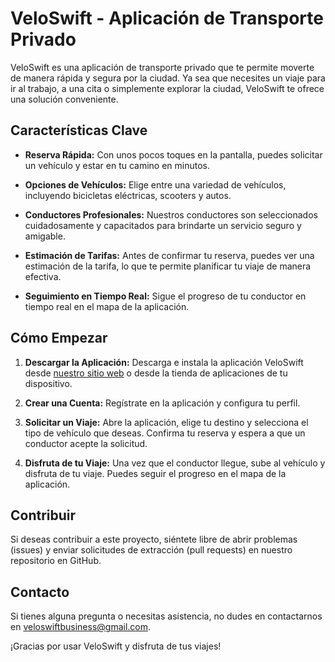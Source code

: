 # VeloSwift - Aplicación de Transporte Privado

VeloSwift es una aplicación de transporte privado que te permite moverte de manera rápida y segura por la ciudad. Ya sea que necesites un viaje para ir al trabajo, a una cita o simplemente explorar la ciudad, VeloSwift te ofrece una solución conveniente.

## Características Clave

- **Reserva Rápida:** Con unos pocos toques en la pantalla, puedes solicitar un vehículo y estar en tu camino en minutos.

- **Opciones de Vehículos:** Elige entre una variedad de vehículos, incluyendo bicicletas eléctricas, scooters y autos.

- **Conductores Profesionales:** Nuestros conductores son seleccionados cuidadosamente y capacitados para brindarte un servicio seguro y amigable.

- **Estimación de Tarifas:** Antes de confirmar tu reserva, puedes ver una estimación de la tarifa, lo que te permite planificar tu viaje de manera efectiva.

- **Seguimiento en Tiempo Real:** Sigue el progreso de tu conductor en tiempo real en el mapa de la aplicación.

## Cómo Empezar

1. **Descargar la Aplicación:** Descarga e instala la aplicación VeloSwift desde [nuestro sitio web](https://veloswift.github.io/) o desde la tienda de aplicaciones de tu dispositivo.

2. **Crear una Cuenta:** Regístrate en la aplicación y configura tu perfil.

3. **Solicitar un Viaje:** Abre la aplicación, elige tu destino y selecciona el tipo de vehículo que deseas. Confirma tu reserva y espera a que un conductor acepte la solicitud.

4. **Disfruta de tu Viaje:** Una vez que el conductor llegue, sube al vehículo y disfruta de tu viaje. Puedes seguir el progreso en el mapa de la aplicación.

## Contribuir

Si deseas contribuir a este proyecto, siéntete libre de abrir problemas (issues) y enviar solicitudes de extracción (pull requests) en nuestro repositorio en GitHub.

## Contacto

Si tienes alguna pregunta o necesitas asistencia, no dudes en contactarnos en [veloswiftbusiness@gmail.com](mailto:veloswiftbusiness@gmail.com).

¡Gracias por usar VeloSwift y disfruta de tus viajes!
